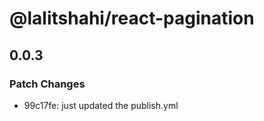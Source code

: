 # @lalitshahi/react-pagination

## 0.0.3

### Patch Changes

- 99c17fe: just updated the publish.yml
